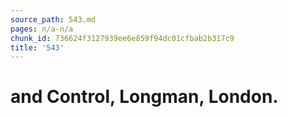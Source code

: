 ```yaml
---
source_path: 543.md
pages: n/a-n/a
chunk_id: 736624f3127939ee6e859f94dc01cfbab2b317c9
title: '543'
---
```

# and Control, Longman, London.
